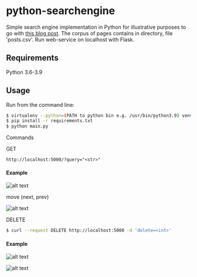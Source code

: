 # python-searchengine

Simple search engine implementation in Python for illustrative purposes to go with [this blog post](https://bart.degoe.de/building-a-full-text-search-engine-150-lines-of-code/).
The corpus of pages contains in directory, file 'posts.csv'.
Run web-service on localhost with Flask.


## Requirements

Python 3.6-3.9

## Usage

Run from the command line:

```bash
$ virtualenv --python=(PATH to python bin e.g. /usr/bin/python3.9) venv
$ pip install -r requirements.txt
$ python main.py
```
Commands

GET
```browser
http://localhost:5000/?query="<str>"
```

#### Example

![alt text](https://user-images.githubusercontent.com/79085615/158174102-28fd54bb-2df7-4d0b-8aa2-608e4fe8b435.png)

move (next, prev)

![alt text](https://user-images.githubusercontent.com/79085615/158174118-37caef71-d0c0-44e5-aef2-4f004e43ffa6.png)

DELETE
```bash
$ curl --request DELETE http://localhost:5000 -d 'delete=<int>'
```

#### Example

![alt text](https://user-images.githubusercontent.com/79085615/158174112-890df077-1517-4668-bd87-bf06cd7e92e9.png)

![alt text](https://user-images.githubusercontent.com/79085615/158174114-4c72a829-23ff-46c2-8036-170798cbb86a.png)



